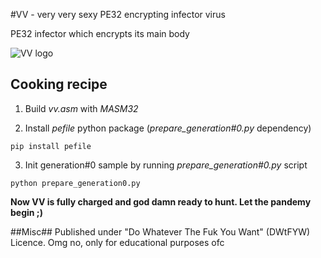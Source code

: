 #VV - very very sexy PE32 encrypting infector virus

PE32 infector which encrypts its main body

![VV logo](https://xxxref.com/wp-content/uploads/2019/08/VV_logo.png)

## Cooking recipe ##
1. Build *vv.asm* with *MASM32*

2. Install *pefile* python package (*prepare_generation#0.py* dependency)
```
pip install pefile
```

3. Init generation#0 sample by running *prepare_generation#0.py* script
```
python prepare_generation0.py
```

**Now VV is fully charged and god damn ready to hunt. Let the pandemy begin ;)**

##Misc##
Published under "Do Whatever The Fuk You Want" (DWtFYW) Licence. Omg no, only for educational purposes ofc
